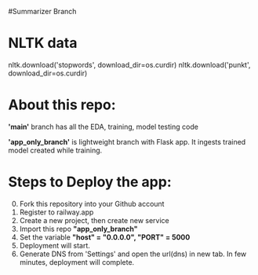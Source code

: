 #Summarizer Branch 

# NLTK data
nltk.download('stopwords', download_dir=os.curdir)
nltk.download('punkt', download_dir=os.curdir)


# About this repo:
**'main'** branch has all the EDA, training, model testing code

**'app_only_branch'** is lightweight branch with Flask app. It ingests trained model created while training.

# Steps to Deploy the app:
0. Fork this repository into your Github account
1. Register to railway.app
2. Create a new project, then create new service
3. Import this repo **"app_only_branch"** 
4. Set the variable **"host" = "0.0.0.0", "PORT" = 5000**
5. Deployment will start.
6. Generate DNS from 'Settings' and open the url(dns) in new tab. In few minutes, deployment will complete.
